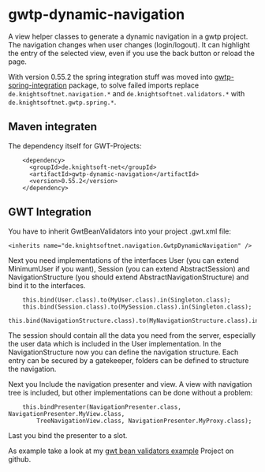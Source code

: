 # gwtp-dynamic-navigation
A view helper classes to generate a dynamic navigation in a gwtp project. The navigation changes when user changes (login/logout). It can highlight the entry of the selected view, even if you use the back button or reload the page.

With version 0.55.2 the spring integration stuff was moved into [gwtp-spring-integration](https://github.com/ManfredTremmel/gwtp-spring-integration) package, to solve failed imports replace `de.knightsoftnet.navigation.*` and `de.knightsoftnet.validators.*` with `de.knightsoftnet.gwtp.spring.*`.

Maven integraten
----------------

The dependency itself for GWT-Projects:

```
    <dependency>
      <groupId>de.knightsoft-net</groupId>
      <artifactId>gwtp-dynamic-navigation</artifactId>
      <version>0.55.2</version>
    </dependency>
```

GWT Integration
---------------

You have to inherit GwtBeanValidators into your project .gwt.xml file:

```
<inherits name="de.knightsoftnet.navigation.GwtpDynamicNavigation" />
```

Next you need implementations of the interfaces User (you can extend MinimumUser if you want), Session (you can extend AbstractSession) and NavigationStructure (you should extend AbstractNavigationStructure) and bind it to the interfaces.

```
    this.bind(User.class).to(MyUser.class).in(Singleton.class);
    this.bind(Session.class).to(MySession.class).in(Singleton.class);
    this.bind(NavigationStructure.class).to(MyNavigationStructure.class).in(Singleton.class);
```

The session should contain all the data you need from the server, especially the user data which is included in the User implementation. In the NavigationStructure now you can define the navigation structure. Each entry can be secured by a gatekeeper, folders can be defined to structure the navigation.

Next you Include the navigation presenter and view. A view with navigation tree is included, but other implementations can be done without a problem:

```
    this.bindPresenter(NavigationPresenter.class, NavigationPresenter.MyView.class,
        TreeNavigationView.class, NavigationPresenter.MyProxy.class);
```

Last you bind the presenter to a slot.

As example take a look at my [gwt bean validators example](https://github.com/ManfredTremmel/gwt-bean-validators-example) Project on github.

